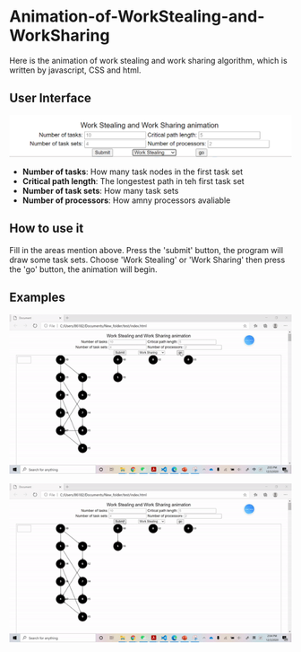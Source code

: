# Animation-of-WorkStealing-and-WorkSharing

Here is the animation of work stealing and work sharing algorithm, which is written by javascript, CSS and html. 

## User Interface

![Screen shot of user interface.](https://github.com/duyubo/Animation-of-WorkStealing-and-WorkSharing/blob/master/images/Interface.PNG "User Interface")

* **Number of tasks**: How many task nodes in the first task set 
* **Critical path length**: The longestest path in teh first task set
* **Number of task sets**: How many task sets 
* **Number of processors**: How amny processors avaliable

## How to use it

Fill in the areas mention above. Press the 'submit' button, the program will draw some task sets. Choose 'Work Stealing' or 'Work Sharing' then press the 'go' button, the animation will begin.

## Examples

![Work Sharing.](https://github.com/duyubo/Animation-of-WorkStealing-and-WorkSharing/blob/master/images/WorkSharing.gif "Work Sharing")

![Work Stealing.](https://github.com/duyubo/Animation-of-WorkStealing-and-WorkSharing/blob/master/images/WorkStealing.gif "Work Stealing")
